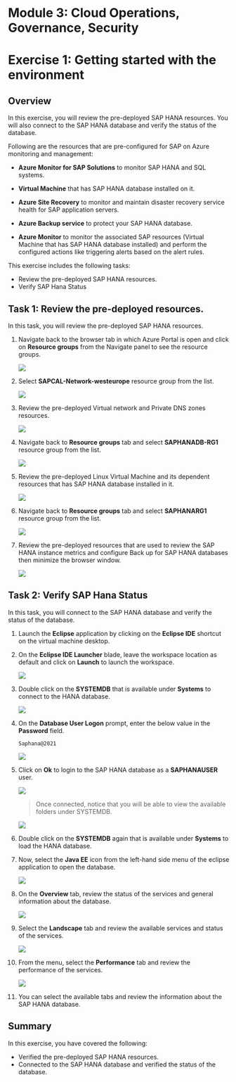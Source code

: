 # Module 3: Cloud Operations, Governance, Security

# Exercise 1:	Getting started with the environment

## Overview

In this exercise, you will review the pre-deployed SAP HANA resources. You will also connect to the SAP HANA database and verify the status of the database.

Following are the resources that are pre-configured for SAP on Azure monitoring and management:

   - **Azure Monitor for SAP Solutions** to monitor SAP HANA and SQL systems.

   - **Virtual Machine** that has SAP HANA database installed on it.

   - **Azure Site Recovery** to monitor and maintain disaster recovery service health for SAP application servers.

   - **Azure Backup service** to protect your SAP HANA database.

   - **Azure Monitor**  to monitor the associated SAP resources (Virtual Machine that has SAP HANA database installed) and perform the configured actions like triggering alerts based on the alert rules.

This exercise includes the following tasks:

- Review the pre-deployed SAP HANA resources.
- Verify SAP Hana Status

## Task 1: Review the pre-deployed resources.

In this task, you will review the pre-deployed SAP HANA resources.

1. Navigate back to the browser tab in which Azure Portal is open and click on **Resource groups** from the Navigate panel to see the resource groups.

   ![](https://github.com/CloudLabsAI-Azure/AIW-SAP-on-Azure/blob/main/media/M2-Ex1-rg.png?raw=true)
   
1. Select **SAPCAL-Network-westeurope** resource group from the list.

   ![](https://github.com/CloudLabsAI-Azure/AIW-SAP-on-Azure/blob/main/media/M3-p2-Ex3-rg-1.1.png?raw=true)

1. Review the pre-deployed Virtual network and Private DNS zones resources.

   ![](https://github.com/CloudLabsAI-Azure/AIW-SAP-on-Azure/blob/main/media/M3-p2-Ex3-rg-2.png?raw=true)

1. Navigate back to **Resource groups** tab and select **SAPHANADB-RG1** resource group from the list.

   ![](https://github.com/CloudLabsAI-Azure/AIW-SAP-on-Azure/blob/main/media/M3-p2-Ex3-rg-3.1.png?raw=true)

1. Review the pre-deployed Linux Virtual Machine and its dependent resources that has SAP HANA database installed in it.

   ![](https://github.com/CloudLabsAI-Azure/AIW-SAP-on-Azure/blob/main/media/M3-p2-Ex3-rg-4.1.png?raw=true)

1. Navigate back to **Resource groups** tab and select **SAPHANARG1** resource group from the list.

   ![](https://github.com/CloudLabsAI-Azure/AIW-SAP-on-Azure/blob/main/media/M3-p2-Ex2-resources-1.1.png?raw=true)

1. Review the pre-deployed resources that are used to review the SAP HANA instance metrics and configure Back up for SAP HANA databases then minimize the browser window.

   ![](https://github.com/CloudLabsAI-Azure/AIW-SAP-on-Azure/blob/main/media/M3-p2-Ex3-rg-6.png?raw=true)

## Task 2: Verify SAP Hana Status 

In this task, you will connect to the SAP HANA database and verify the status of the database.
  
1. Launch the **Eclipse** application by clicking on the **Eclipse IDE** shortcut on the virtual machine desktop.  

1. On the **Eclipse IDE Launcher** blade, leave the workspace location as default and click on **Launch** to launch the workspace.

   ![](https://github.com/CloudLabsAI-Azure/AIW-SAP-on-Azure/blob/main/media/M3-p2-Ex1-hanastudio-1.png?raw=true)

1. Double click on the **SYSTEMDB** that is available under **Systems** to connect to the HANA database.

   ![](https://github.com/CloudLabsAI-Azure/AIW-SAP-on-Azure/blob/main/media/M3-p2-Ex1-hanastudio-4.1.png?raw=true)

1. On the **Database User Logon** prompt, enter the below value in the **Password** field.

   ```
   Saphana@2021
   ```

   ![](https://github.com/CloudLabsAI-Azure/AIW-SAP-on-Azure/blob/main/media/M3-p2-Ex1-hanastudio-5.1.png?raw=true)

1. Click on **Ok** to login to the SAP HANA database as a **SAPHANAUSER** user.

   ![](https://github.com/CloudLabsAI-Azure/AIW-SAP-on-Azure/blob/main/media/M3-p2-Ex1-hanastudio-6.1.png?raw=true)

   > Once connected, notice that you will be able to view the available folders under SYSTEMDB.

   ![](https://github.com/CloudLabsAI-Azure/AIW-SAP-on-Azure/blob/main/media/M3-p2-Ex1-hanastudio-7.1.png?raw=true)
   
1. Double click on the **SYSTEMDB** again that is available under **Systems** to load the HANA database. 

1. Now, select the **Java EE** icon from the left-hand side menu of the eclipse application to open the database.

   ![](https://github.com/CloudLabsAI-Azure/AIW-SAP-on-Azure/blob/main/media/M3-p2-Ex1-hanastudio-7.2.png?raw=true)

1. On the **Overview** tab, review the status of the services and general information about the database.

   ![](https://github.com/CloudLabsAI-Azure/AIW-SAP-on-Azure/blob/main/media/M3-p2-Ex1-hanastudio-10.2.png?raw=true)

1. Select the **Landscape** tab and review the available services and status of the services.

   ![](https://github.com/CloudLabsAI-Azure/AIW-SAP-on-Azure/blob/main/media/M3-p2-Ex1-hanastudio-10.3.png?raw=true)

1. From the menu, select the **Performance** tab and review the performance of the services.

   ![](https://github.com/CloudLabsAI-Azure/AIW-SAP-on-Azure/blob/main/media/M3-p2-Ex1-hanastudio-10.4.png?raw=true)  
   
1. You can select the available tabs and review the information about the SAP HANA database.

## Summary

In this exercise, you have covered the following:

   * Verified the pre-deployed SAP HANA resources.
   * Connected to the SAP HANA database and verified the status of the database.
